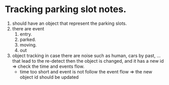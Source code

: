 # Tracking parking slot notes.
1. should have an object that represent the parking slots.
2. there are event 
   1. entry. 
   2. parked. 
   3. moving. 
   4. out
3. object tracking in case there are noise such as human, cars by past, ... that lead to the re-detect
   then the object is changed, and it has a new id => check the time and events flow.
   - time too short and event is not follow the event flow => the new object id should be updated 
```bash

```